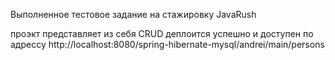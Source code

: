 Выполненное тестовое задание на стажировку JavaRush

проэкт представляет из себя CRUD
деплоится успешно и доступен по адрессу http://localhost:8080/spring-hibernate-mysql/andrei/main/persons
